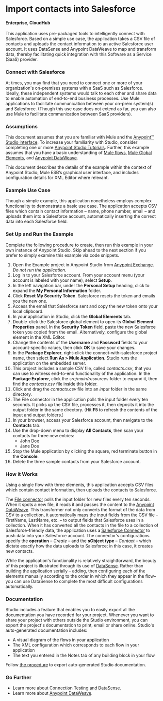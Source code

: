 # Import contacts into Salesforce
#### Enterprise, CloudHub ####

This application uses pre-packaged tools to intelligently connect with Salesforce. Based on a simple use case, the application takes a CSV file of contacts and uploads the contact information to an active Salesforce user account. It uses DataSense and Anypoint DataWeave to map and transform data, thereby facilitating quick integration with this Software as a Service (SaaS) provider.

### Connect with Salesforce ###

At times, you may find that you need to connect one or more of your organization's on-premises systems with a SaaS such as Salesforce. Ideally, these independent systems would talk to each other and share data to enable automation of end-to-end business processes. Use Mule applications to facilitate communication between your on-prem system(s) and Salesforce. (Though this use case does not extend as far, you can also use Mule to facilitate communication between SaaS providers).

### Assumptions ###

This document assumes that you are familiar with Mule and the [Anypoint™ Studio interface](http://www.mulesoft.org/documentation/display/current/Anypoint+Studio+Essentials). To increase your familiarity with Studio, consider completing one or more [Anypoint Studio Tutorials](http://www.mulesoft.org/documentation/display/current/Basic+Studio+Tutorial). Further, this example assumes that you have a basic understanding of [Mule flows](http://www.mulesoft.org/documentation/display/current/Mule+Application+Architecture), [Mule Global Elements](http://www.mulesoft.org/documentation/display/current/Global+Elements), and [Anypoint DataWeave](https://developer.mulesoft.com/docs/display/current/DataWeave+Reference+Documentation).

This document describes the details of the example within the context of Anypoint Studio, Mule ESB’s graphical user interface, and includes configuration details for XML Editor where relevant. 

### Example Use Case ###

Though a simple example, this application nonetheless employs complex functionality to demonstrate a basic use case. The application accepts CSV files which contain contact information – name, phone number, email – and uploads them into a Salesforce account, automatically inserting the correct data into each Salesforce field. 

### Set Up and Run the Example ###

Complete the following procedure to create, then run this example in your own instance of Anypoint Studio. Skip ahead to the next section if you prefer to simply examine this example via code snippets.

1. Open the Example project in Anypoint Studio from [Anypoint Exchange](http://www.mulesoft.org/documentation/display/current/Anypoint+Exchange). *Do not run the application*.
1. Log in to your Salesforce account. From your account menu (your account is labeled with your name), select **Setup**.
1. In the left navigation bar, under the **Personal Setup** heading, click to expand the **My Personal Information** folder. 
1. Click **Reset My Security Token**. Salesforce resets the token and emails you the new one.
1. Access the email that Salesforce sent and copy the new token onto your local clipboard.
1. In your application in Studio, click the **Global Elements** tab. 
1. Double-click the Salesforce global element to open its **Global Element Properties** panel. In the **Security Token** field, paste the new Salesforce token you copied from the email. Alternatively, configure the global element in the XML Editor.
1. Change the contents of the **Username** and **Password** fields to your account-specific values, then click **OK** to save your changes. 
1. In the **Package Explorer**, right-click the connect-with-salesforce project name, then select **Run As > Mule Application**. Studio runs the application on the embedded server.  
1. This project includes a sample CSV file, called *contacts.csv*, that you can use to witness end-to-end functionality of the application. In the **Package Explorer**, click the *src/main/resources* folder to expand it, then find the *contacts.csv* file inside this folder.
1. Click and drag the *contacts.csv* file into an *input* folder in the same directory.
1. The File connector in the application polls the input folder every ten seconds. It picks up the CSV file, processes it, then deposits it into the output folder in the same directory. (Hit **F5** to refresh the contents of the input and output folders.)
1. In your browser, access your Salesforce account, then navigate to the **Contacts** tab.
1. Use the drop-down menu to display **All Contacts**, then scan your contacts for three new entries:  
	- John Doe
	- Jane Doe
1. Stop the Mule application by clicking the square, red terminate button in the **Console**.
1. Delete the three sample contacts from your Salesforce account.

### How it Works ###

Using a single flow with three elements, this application accepts CSV files which contain contact information, then uploads the contacts to Salesforce. 

The [File connector](http://www.mulesoft.org/documentation/display/current/File+Connector) polls the input folder for new files every ten seconds. When it spots a new file, it reads it and passes the content to the [Anypoint DataWeave](https://developer.mulesoft.com/docs/display/current/DataWeave+Reference+Documentation). This transformer not only converts the format of the data from CSV to a collection, it automatically maps the input fields from the CSV file – FirstName, LastName, etc. – to output fields that Salesforce uses in a collection. When it has converted all the contacts in the file to a collection of Salesforce-friendly data, the application uses a [Salesforce Connector](http://www.mulesoft.org/documentation/display/current/Salesforce+Connector) to push data into your Salesforce account. The connector's configurations specify the **operation** – *Create* – and the **sObject type** – *Contact* – which dictate exactly how the data uploads to Salesforce; in this case, it creates new contacts. 

While the application's functionality is relatively straightforward, the beauty of this project is illustrated through its use of [DataSense](http://www.mulesoft.org/documentation/display/current/DataSense). Rather than building the application serially – adding, then configuring each of the elements manually according to the order in which they appear in the flow– you can use DataSense to complete the most difficult configurations automatically.

### Documentation ###

Studio includes a feature that enables you to easily export all the documentation you have recorded for your project. Whenever you want to share your project with others outside the Studio environment, you can export the project's documentation to print, email or share online. Studio's auto-generated documentation includes:

- A visual diagram of the flows in your application
- The XML configuration which corresponds to each flow in your application
- The text you entered in the Notes tab of any building block in your flow

Follow [the procedure](http://www.mulesoft.org/documentation/display/current/Importing+and+Exporting+in+Studio#ImportingandExportinginStudio-ExportingStudioDocumentation) to export auto-generated Studio documentation.

### Go Further ###

- Learn more about [Connection Testing](http://www.mulesoft.org/documentation/display/current/Testing+Connections) and [DataSense](http://www.mulesoft.org/documentation/display/current/DataSense).
- Learn more about [Anypoint DataWeave](https://developer.mulesoft.com/docs/display/current/DataWeave+Reference+Documentation).
